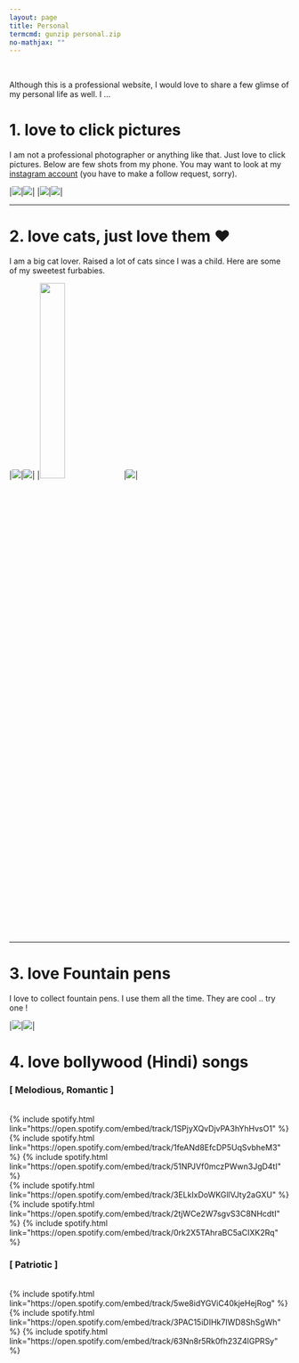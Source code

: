 ```yaml
---
layout: page
title: Personal
termcmd: gunzip personal.zip
no-mathjax: ""
---
```


<br />

Although this is a professional website, I would love to share a few glimse of my personal life as well. I ...

# 1. love to click pictures

I am not a professional photographer or anything like that. Just love to click pictures. Below are few shots from my phone. You may want to look at my [instagram account](https://www.instagram.com/ayan.das.05/) (you have to make a follow request, sorry).

|<img src="/public/personal/clicks/pic1.jpg" />|<img src="/public/personal/clicks/pic2.jpg" />|
|<img src="/public/personal/clicks/pic3.jpg" />|<img src="/public/personal/clicks/pic4.jpg" />|

---

# 2. love cats, just love them ❤

I am a big cat lover. Raised a lot of cats since I was a child. Here are some of my sweetest furbabies.

|<img src="/public/personal/cats/cat1.jpg" />|<img src="/public/personal/cats/cat2.jpg" />|
|<img src="/public/personal/cats/cat4.jpg" height="30%" />|<img src="/public/personal/cats/cat3.jpg" />|

---

# 3. love Fountain pens

I love to collect fountain pens. I use them all the time. They are cool .. try one !

|<img src="/public/personal/pens/pen1.jpg" />|<img src="/public/personal/pens/pen2.jpg" />|

# 4. love bollywood (Hindi) songs

### [ Melodious, Romantic ]
<br />
{% include spotify.html link="https://open.spotify.com/embed/track/1SPjyXQvDjvPA3hYhHvsO1" %}
{% include spotify.html link="https://open.spotify.com/embed/track/1feANd8EfcDP5UqSvbheM3" %}
{% include spotify.html link="https://open.spotify.com/embed/track/51NPJVf0mczPWwn3JgD4tI" %}
<br />
{% include spotify.html link="https://open.spotify.com/embed/track/3ELkIxDoWKGllVJty2aGXU" %}
{% include spotify.html link="https://open.spotify.com/embed/track/2tjWCe2W7sgvS3C8NHcdtI" %}
{% include spotify.html link="https://open.spotify.com/embed/track/0rk2X5TAhraBC5aCIXK2Rq" %}

### [ Patriotic ]
<br />
{% include spotify.html link="https://open.spotify.com/embed/track/5we8idYGViC40kjeHejRog" %}
{% include spotify.html link="https://open.spotify.com/embed/track/3PAC15iDIHk7IWD8ShSgWh" %}
{% include spotify.html link="https://open.spotify.com/embed/track/63Nn8r5Rk0fh23Z4lGPRSy" %}